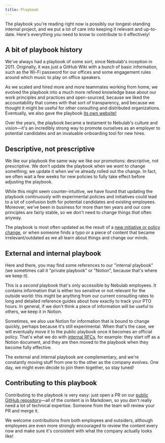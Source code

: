 ```yaml
---
title: Playbook
---
```


The playbook you're reading right now  is possibly our longest-standing internal project, and we put
a lot of care into keeping it relevant and up-to-date. Here's everything you need to know to
contribute to it effectively!

## A bit of playbook history

We've always had a playbook of some sort, since Nebulab's inception in 2011. Originally, it was just
a GitHub Wiki with a bunch of basic information, such as the Wi-Fi password for our offices and some
engagement rules around which music to play on office speakers.

As we scaled and hired more and more teammates working from home, we evolved the playbook into a
much more refined knowledge base about our work principles and practices and open-sourced, because
we liked the accountability that comes with that sort of transparency, and because we thought it
might be useful for other consulting and distributed organizations. Eventually, we also gave the
playbook [its own website!](https://playbook.nebulab.com)

Over the years, the playbook became a testament to Nebulab's culture and vision—it's an incredibly
strong way to promote ourselves as an employer to potential candidates and an invaluable onboarding
tool for new hires. 

## Descriptive, not prescriptive

We like our playbook the same way we like our promotions: descriptive, not prescriptive. We don't
update the playbook when we _want_ to change something; we update it when we've already rolled out
the change. In fact, we often wait a few weeks for new policies to fully take effect before
adjusting the playbook.

While this might seem counter-intuitive, we have found that updating the playbook continuously with
experimental policies and initiatives could lead to a lot of confusion both for potential candidates
and existing employees. Moreover, we've been in business for more than ten years and our core
principles are fairly stable, so we don't need to change things _that_ often anyway.

The playbook is most often updated as the result of a [new initiative or policy change](/internal-projects/company-culture),
or when someone finds a typo or a piece of content that became irrelevant/outdated as we all learn
about things and change our minds.

## External and internal playbook

Here and there, you may find some references to our "internal playbook" (we sometimes call it
"private playbook" or "Notion", because that's where we keep it).

This is a _second_ playbook that's only accessible by Nebulab employees. It contains information
that is either too sensitive or not relevant for the outside world: this might be anything from our
current consulting rates to long and detailed reference guides about how exactly to track your PTO
hours. In general, if we don't think a piece of information will be useful to others, we keep it in
Notion.

Sometimes, we also use Notion for information that is bound to change quickly, perhaps because it's
still experimental. When that's the case, we will eventually move it to the public playbook once it
becomes an official policy. That's what we do with [internal RFCs](/internal-projects/company-culture), for
example: they start off as a Notion document, and they are then moved to the playbook when they
become fully effective.

The external and internal playbook are complementary, and we're constantly moving stuff from one to
the other as the company evolves. One day, we might even decide to join them together, so stay
tuned!

## Contributing to this playbook

Contributing to the playbook is very easy: just open a PR on our
[public GitHub repository](https://github.com/nebulab/playbook)—all of the content is in Markdown,
so you don't really need a lot of technical expertise. Someone from the team will review
your PR and merge it.

We welcome contributions from both employees and outsiders, although employees are even more
strongly encouraged to review the content every now and make sure it's consistent with what the
company actually looks like!
